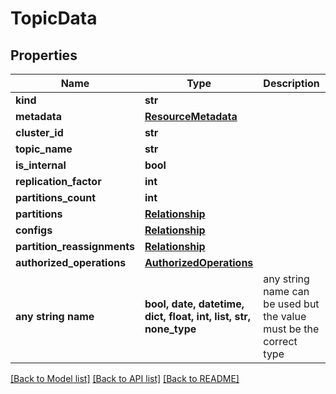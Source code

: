 # TopicData


## Properties
Name | Type | Description | Notes
------------ | ------------- | ------------- | -------------
**kind** | **str** |  | 
**metadata** | [**ResourceMetadata**](ResourceMetadata.md) |  | 
**cluster_id** | **str** |  | 
**topic_name** | **str** |  | 
**is_internal** | **bool** |  | 
**replication_factor** | **int** |  | 
**partitions_count** | **int** |  | 
**partitions** | [**Relationship**](Relationship.md) |  | 
**configs** | [**Relationship**](Relationship.md) |  | 
**partition_reassignments** | [**Relationship**](Relationship.md) |  | 
**authorized_operations** | [**AuthorizedOperations**](AuthorizedOperations.md) |  | [optional] 
**any string name** | **bool, date, datetime, dict, float, int, list, str, none_type** | any string name can be used but the value must be the correct type | [optional]

[[Back to Model list]](../README.md#documentation-for-models) [[Back to API list]](../README.md#documentation-for-api-endpoints) [[Back to README]](../README.md)


